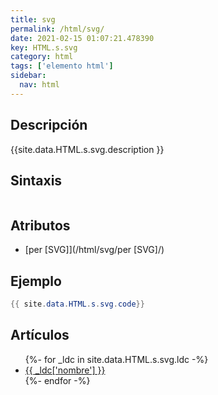 ```yaml
---
title: svg
permalink: /html/svg/
date: 2021-02-15 01:07:21.478390
key: HTML.s.svg
category: html
tags: ['elemento html']
sidebar: 
  nav: html
---
```


## Descripción
{{site.data.HTML.s.svg.description }}

## Sintaxis
~~~html
~~~

## Atributos
* [per [SVG]](/html/svg/per [SVG]/)

## Ejemplo
~~~java
{{ site.data.HTML.s.svg.code}}
~~~

## Artículos
<ul>
{%- for _ldc in site.data.HTML.s.svg.ldc -%}
   <li>
       <a href="{{_ldc['url'] }}">{{ _ldc['nombre'] }}</a>
   </li>
{%- endfor -%}
</ul>
